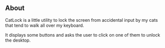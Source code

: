 ## About

CatLock is a little utility to lock the screen from accidental input
by my cats that tend to walk all over my keyboard.

It displays some buttons and asks the user to click on one of them
to unlock the desktop.
